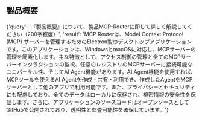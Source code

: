 ## 製品概要

{'query': '『製品概要』について、製品MCP-Routerに即して詳しく解説してください（200字程度）', 'result': 'MCP Routerは、Model Context Protocol (MCP) サーバーを管理するためのElectron製のデスクトップアプリケーションです。このアプリケーションは、WindowsとmacOSに対応し、MCPサーバーの管理を簡素化します。主な特徴として、アクセス制御の管理と全てのMCPサーバーインタラクションの監視、任意のレジストリのMCPサーバーに接続可能なユニバーサル性、そしてAI Agent機能があります。AI Agent機能を使用すれば、MCPツールを使えるAI Agentを作成・共有・利用でき、作成したAgentをMCPサーバーとして他のアプリで利用可能です。また、プライバシーとセキュリティにも配慮しており、全てのデータはローカルに保存され、機密情報の安全性を保証します。さらに、アプリケーションのソースコードはオープンソースとしてGitHubで公開されており、透明性と監査可能性を確保しています。'}